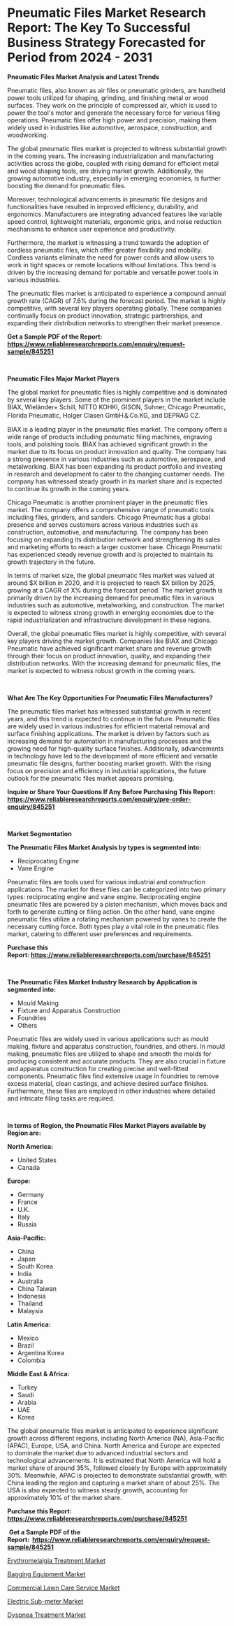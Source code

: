 <p><h1>Pneumatic Files Market Research Report: The Key To Successful Business Strategy Forecasted for Period from 2024 - 2031</h1></p><p><strong>Pneumatic Files Market Analysis and Latest Trends</strong></p>
<p><p>Pneumatic files, also known as air files or pneumatic grinders, are handheld power tools utilized for shaping, grinding, and finishing metal or wood surfaces. They work on the principle of compressed air, which is used to power the tool's motor and generate the necessary force for various filing operations. Pneumatic files offer high power and precision, making them widely used in industries like automotive, aerospace, construction, and woodworking.</p><p>The global pneumatic files market is projected to witness substantial growth in the coming years. The increasing industrialization and manufacturing activities across the globe, coupled with rising demand for efficient metal and wood shaping tools, are driving market growth. Additionally, the growing automotive industry, especially in emerging economies, is further boosting the demand for pneumatic files.</p><p>Moreover, technological advancements in pneumatic file designs and functionalities have resulted in improved efficiency, durability, and ergonomics. Manufacturers are integrating advanced features like variable speed control, lightweight materials, ergonomic grips, and noise reduction mechanisms to enhance user experience and productivity.</p><p>Furthermore, the market is witnessing a trend towards the adoption of cordless pneumatic files, which offer greater flexibility and mobility. Cordless variants eliminate the need for power cords and allow users to work in tight spaces or remote locations without limitations. This trend is driven by the increasing demand for portable and versatile power tools in various industries.</p><p>The pneumatic files market is anticipated to experience a compound annual growth rate (CAGR) of 7.6% during the forecast period. The market is highly competitive, with several key players operating globally. These companies continually focus on product innovation, strategic partnerships, and expanding their distribution networks to strengthen their market presence.</p></p>
<p><strong>Get a Sample PDF of the Report:&nbsp; <a href="https://www.reliableresearchreports.com/enquiry/request-sample/845251">https://www.reliableresearchreports.com/enquiry/request-sample/845251</a></strong></p>
<p>&nbsp;</p>
<p><strong>Pneumatic Files Major Market Players</strong></p>
<p><p>The global market for pneumatic files is highly competitive and is dominated by several key players. Some of the prominent players in the market include BIAX, Wieländer+ Schill, NITTO KOHKI, GISON, Suhner, Chicago Pneumatic, Florida Pneumatic, Holger Clasen GmbH＆Co.KG, and DEPRAG CZ.</p><p>BIAX is a leading player in the pneumatic files market. The company offers a wide range of products including pneumatic filing machines, engraving tools, and polishing tools. BIAX has achieved significant growth in the market due to its focus on product innovation and quality. The company has a strong presence in various industries such as automotive, aerospace, and metalworking. BIAX has been expanding its product portfolio and investing in research and development to cater to the changing customer needs. The company has witnessed steady growth in its market share and is expected to continue its growth in the coming years.</p><p>Chicago Pneumatic is another prominent player in the pneumatic files market. The company offers a comprehensive range of pneumatic tools including files, grinders, and sanders. Chicago Pneumatic has a global presence and serves customers across various industries such as construction, automotive, and manufacturing. The company has been focusing on expanding its distribution network and strengthening its sales and marketing efforts to reach a larger customer base. Chicago Pneumatic has experienced steady revenue growth and is projected to maintain its growth trajectory in the future.</p><p>In terms of market size, the global pneumatic files market was valued at around $X billion in 2020, and it is projected to reach $X billion by 2025, growing at a CAGR of X% during the forecast period. The market growth is primarily driven by the increasing demand for pneumatic files in various industries such as automotive, metalworking, and construction. The market is expected to witness strong growth in emerging economies due to the rapid industrialization and infrastructure development in these regions.</p><p>Overall, the global pneumatic files market is highly competitive, with several key players driving the market growth. Companies like BIAX and Chicago Pneumatic have achieved significant market share and revenue growth through their focus on product innovation, quality, and expanding their distribution networks. With the increasing demand for pneumatic files, the market is expected to witness robust growth in the coming years.</p></p>
<p>&nbsp;</p>
<p><strong>What Are The Key Opportunities For Pneumatic Files Manufacturers?</strong></p>
<p><p>The pneumatic files market has witnessed substantial growth in recent years, and this trend is expected to continue in the future. Pneumatic files are widely used in various industries for efficient material removal and surface finishing applications. The market is driven by factors such as increasing demand for automation in manufacturing processes and the growing need for high-quality surface finishes. Additionally, advancements in technology have led to the development of more efficient and versatile pneumatic file designs, further boosting market growth. With the rising focus on precision and efficiency in industrial applications, the future outlook for the pneumatic files market appears promising.</p></p>
<p><strong>Inquire or Share Your Questions If Any Before Purchasing This Report: <a href="https://www.reliableresearchreports.com/enquiry/pre-order-enquiry/845251">https://www.reliableresearchreports.com/enquiry/pre-order-enquiry/845251</a></strong></p>
<p>&nbsp;</p>
<p><strong>Market Segmentation</strong></p>
<p><strong>The Pneumatic Files Market Analysis by types is segmented into:</strong></p>
<p><ul><li>Reciprocating Engine</li><li>Vane Engine</li></ul></p>
<p><p>Pneumatic files are tools used for various industrial and construction applications. The market for these files can be categorized into two primary types: reciprocating engine and vane engine. Reciprocating engine pneumatic files are powered by a piston mechanism, which moves back and forth to generate cutting or filing action. On the other hand, vane engine pneumatic files utilize a rotating mechanism powered by vanes to create the necessary cutting force. Both types play a vital role in the pneumatic files market, catering to different user preferences and requirements.</p></p>
<p><strong>Purchase this Report:&nbsp;<a href="https://www.reliableresearchreports.com/purchase/845251">https://www.reliableresearchreports.com/purchase/845251</a></strong></p>
<p>&nbsp;</p>
<p><strong>The Pneumatic Files Market Industry Research by Application is segmented into:</strong></p>
<p><ul><li>Mould Making</li><li>Fixture and Apparatus Construction</li><li>Foundries</li><li>Others</li></ul></p>
<p><p>Pneumatic files are widely used in various applications such as mould making, fixture and apparatus construction, foundries, and others. In mould making, pneumatic files are utilized to shape and smooth the molds for producing consistent and accurate products. They are also crucial in fixture and apparatus construction for creating precise and well-fitted components. Pneumatic files find extensive usage in foundries to remove excess material, clean castings, and achieve desired surface finishes. Furthermore, these files are employed in other industries where detailed and intricate filing tasks are required.</p></p>
<p>&nbsp;</p>
<p><strong>In terms of Region, the Pneumatic Files Market Players available by Region are:</strong></p>
<p>
    <p> <strong> North America: </strong>
        <ul>
            <li>United States</li>
            <li>Canada</li>
        </ul>
        </p> 
    <p> <strong> Europe: </strong>
        <ul>
            <li>Germany</li>
            <li>France</li>
            <li>U.K.</li>
            <li>Italy</li>
            <li>Russia</li>
        </ul>
        </p> 
    <p> <strong> Asia-Pacific: </strong>
        <ul>
            <li>China</li>
            <li>Japan</li>
            <li>South Korea</li>
            <li>India</li>
            <li>Australia</li>
            <li>China Taiwan</li>
            <li>Indonesia</li>
            <li>Thailand</li>
            <li>Malaysia</li>
        </ul>
        </p> 
    <p> <strong> Latin America: </strong>
        <ul>
            <li>Mexico</li>
            <li>Brazil</li>
            <li>Argentina Korea</li>
            <li>Colombia</li>
        </ul>
        </p> 
    <p> <strong> Middle East & Africa: </strong>
        <ul>
            <li>Turkey</li>
            <li>Saudi</li>
            <li>Arabia</li>
            <li>UAE</li>
            <li>Korea</li>
        </ul>
    </p>
    </p>
<p><p>The global pneumatic files market is anticipated to experience significant growth across different regions, including North America (NA), Asia-Pacific (APAC), Europe, USA, and China. North America and Europe are expected to dominate the market due to advanced industrial sectors and technological advancements. It is estimated that North America will hold a market share of around 35%, followed closely by Europe with approximately 30%. Meanwhile, APAC is projected to demonstrate substantial growth, with China leading the region and capturing a market share of about 25%. The USA is also expected to witness steady growth, accounting for approximately 10% of the market share.</p></p>
<p><strong>Purchase this Report: <a href="https://www.reliableresearchreports.com/purchase/845251">https://www.reliableresearchreports.com/purchase/845251</a></strong></p>
<p>&nbsp;<strong>Get a Sample PDF of the Report:&nbsp;&nbsp;<a href="https://www.reliableresearchreports.com/enquiry/request-sample/845251">https://www.reliableresearchreports.com/enquiry/request-sample/845251</a></strong></p>
<p><strong></strong></p>
<p><p><a href="https://medium.com/@samanthamason1930/erythromelalgia-treatment-market-insight-market-trends-growth-forecasted-from-2023-to-2030-58a96d656fb4">Erythromelalgia Treatment Market</a></p><p><a href="https://github.com/luckyshygirl/Market-Research-Report-List-2/blob/main/bagging-equipment-market.md">Bagging Equipment Market</a></p><p><a href="https://medium.com/@samanthamason1930/commercial-lawn-care-service-market-insights-into-market-cagr-market-trends-and-growth-8bc3efc104e2">Commercial Lawn Care Service Market</a></p><p><a href="https://github.com/gdfhhhj/Market-Research-Report-List-2/blob/main/electric-sub-meter-market.md">Electric Sub-meter Market</a></p><p><a href="https://medium.com/@samanthamason1930/dyspnea-treatment-nbsp-market-focuses-on-market-share-size-and-projected-forecast-till-2030-1743b6f99989">Dyspnea Treatment Market</a></p></p>